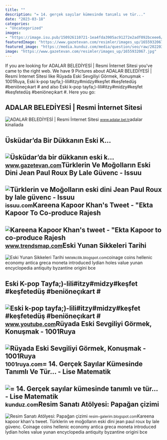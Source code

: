 ```yaml
---
title: ""
description: "= 14. gerçek sayılar kümesinde tanımlı ve tür..."
date: "2023-03-18"
categories:
- "Uncategorized"
images:
- "https://image.isu.pub/150926110721-1ea4fda3905ac91272e2adf092bceee6/jpg/page_1.jpg"
featuredImage: "https://www.gazetevan.com/resimler/images_up/1655932067.jpg"
featured_image: "https://media.kunduz.com/media/question/seo/raw/20220326072943421083-476802_fZ4OZadEg.jpeg?h=512"
image: "https://www.gazetevan.com/resimler/images_up/1655932067.jpg"
---
```


If you are looking for ADALAR BELEDİYESİ | Resmi İnternet Sitesi you've came to the right web. We have 9 Pictures about ADALAR BELEDİYESİ | Resmi İnternet Sitesi like Rüyada Eski Sevgiliyi Görmek, Konuşmak - 1001Ruya, Eski k-pop tayfa;)-lili#itzy#midzy#keşfet #keşfetedüş #beniöneçıkart # and also Eski k-pop tayfa;)-lili#itzy#midzy#keşfet #keşfetedüş #beniöneçıkart #. Here you go:

ADALAR BELEDİYESİ | Resmi İnternet Sitesi
-----------------------------------------

 ![ADALAR BELEDİYESİ | Resmi İnternet Sitesi](http://www.adalar.bel.tr/images_upload/ilcemizmenu/1474985591.jpg) <small>www.adalar.bel.tr</small>adalar kinaliada

Üsküdar’da Bir Dükkanın Eski K...
---------------------------------

 ![Üsküdar’da bir dükkanın eski k...](https://www.gazetevan.com/resimler/images_up/1655932067.jpg) <small>www.gazetevan.com</small>Türklerin Ve Moğolların Eski Dini Jean Paul Roux By Lale Güvenc - Issuu
-----------------------------------------------------------------------

 ![Türklerin ve Moğolların eski dini Jean Paul Roux by lale güvenc - Issuu](https://image.isu.pub/150926110721-1ea4fda3905ac91272e2adf092bceee6/jpg/page_1.jpg) <small>issuu.com</small>Kareena Kapoor Khan's Tweet - "Ekta Kapoor To Co-produce Rajesh
---------------------------------------------------------------

 ![Kareena Kapoor Khan's tweet - "Ekta Kapoor to co-produce Rajesh](https://pbs.twimg.com/media/Fcyada8X0AANSFu.jpg) <small>www.trendsmap.com</small>Eski Yunan Sikkeleri Tarihi
---------------------------

 ![Eski Yunan Sikkeleri Tarihi](https://3.bp.blogspot.com/-3j4-yhNmqLE/Wik8zzBMatI/AAAAAAAAA3Q/m68L31Xr4sUKHIbNKNQJoJW-v38s-18MACLcBGAs/w1200-h630-p-k-no-nu/eski%2Byunan%2Bsikkeleri.jpg) <small>tektekcilik.blogspot.com</small>coinage coins hellenic economy antica greca moneta introduced lydian holes value yunan encyclopedia antiquity byzantine origini bce

Eski K-pop Tayfa;)-lili#itzy#midzy#keşfet #keşfetedüş #beniöneçıkart #
----------------------------------------------------------------------

 ![Eski k-pop tayfa;)-lili#itzy#midzy#keşfet #keşfetedüş #beniöneçıkart #](https://i.ytimg.com/vi/pD_tO4OHOGg/hq2.jpg) <small>www.youtube.com</small>Rüyada Eski Sevgiliyi Görmek, Konuşmak - 1001Ruya
-------------------------------------------------

 ![Rüyada Eski Sevgiliyi Görmek, Konuşmak - 1001Ruya](https://1001ruya.com/wp-content/uploads/ruyada-eski-sevgili-gormek.jpg) <small>1001ruya.com</small>= 14. Gerçek Sayılar Kümesinde Tanımlı Ve Tür... - Lise Matematik
-----------------------------------------------------------------

 ![= 14. Gerçek sayılar kümesinde tanımlı ve tür... - Lise Matematik](https://media.kunduz.com/media/question/seo/raw/20220326072943421083-476802_fZ4OZadEg.jpeg?h=512) <small>kunduz.com</small>Resim Sanatı Atölyesi: Papağan çizimi
-------------------------------------

 ![Resim Sanatı Atölyesi: Papağan çizimi](http://3.bp.blogspot.com/-BT4ZRsUdpLI/VIgG1JoaagI/AAAAAAAADDs/BpOqPXb0S1A/s1600/cvfbgf.jpg) <small>resim-galerim.blogspot.com</small>Kareena kapoor khan's tweet. Türklerin ve moğolların eski dini jean paul roux by lale güvenc. Coinage coins hellenic economy antica greca moneta introduced lydian holes value yunan encyclopedia antiquity byzantine origini bce
